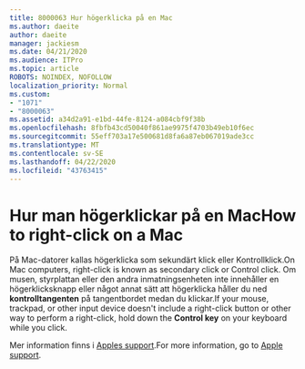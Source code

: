 ```yaml
---
title: 8000063 Hur högerklicka på en Mac
ms.author: daeite
author: daeite
manager: jackiesm
ms.date: 04/21/2020
ms.audience: ITPro
ms.topic: article
ROBOTS: NOINDEX, NOFOLLOW
localization_priority: Normal
ms.custom:
- "1071"
- "8000063"
ms.assetid: a34d2a91-e1bd-44fe-8124-a084cbf9f38b
ms.openlocfilehash: 8fbfb43cd50040f861ae9975f4703b49eb10f6ec
ms.sourcegitcommit: 55eff703a17e500681d8fa6a87eb067019ade3cc
ms.translationtype: MT
ms.contentlocale: sv-SE
ms.lasthandoff: 04/22/2020
ms.locfileid: "43763415"
---
```

# <a name="how-to-right-click-on-a-mac"></a><span data-ttu-id="1bb0a-102">Hur man högerklickar på en Mac</span><span class="sxs-lookup"><span data-stu-id="1bb0a-102">How to right-click on a Mac</span></span>

<span data-ttu-id="1bb0a-103">På Mac-datorer kallas högerklicka som sekundärt klick eller Kontrollklick.</span><span class="sxs-lookup"><span data-stu-id="1bb0a-103">On Mac computers, right-click is known as secondary click or Control click.</span></span> <span data-ttu-id="1bb0a-104">Om musen, styrplattan eller den andra inmatningsenheten inte innehåller en högerklicksknapp eller något annat sätt att högerklicka håller du ned **kontrolltangenten** på tangentbordet medan du klickar.</span><span class="sxs-lookup"><span data-stu-id="1bb0a-104">If your mouse, trackpad, or other input device doesn't include a right-click button or other way to perform a right-click, hold down the **Control key** on your keyboard while you click.</span></span>
  
<span data-ttu-id="1bb0a-105">Mer information finns i [Apples support](https://go.microsoft.com/fwlink/?linkid=2022220&amp;clcid=0x409).</span><span class="sxs-lookup"><span data-stu-id="1bb0a-105">For more information, go to [Apple support](https://go.microsoft.com/fwlink/?linkid=2022220&amp;clcid=0x409).</span></span>
  